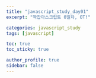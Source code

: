 ```yaml
---
title: "javascript_study_day01"
excerpt: "꽉잡아스크립트 0일차, OT!"

categories: javascript_study
tags: [javascript]

toc: true
toc_sticky: true

author_profile: true
sidebar: false
---
```

